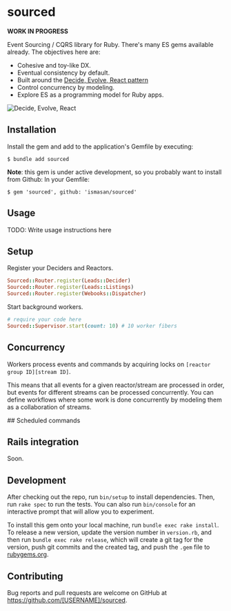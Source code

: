 # sourced

**WORK IN PROGRESS**

Event Sourcing / CQRS library for Ruby.
There's many ES gems available already. The objectives here are:
* Cohesive and toy-like DX.
* Eventual consistency by default.
* Built around the [Decide, Evolve, React pattern](https://ismaelcelis.com/posts/decide-evolve-react-pattern-in-ruby/)
* Control concurrency by modeling.
* Explore ES as a programming model for Ruby apps.

![Decide, Evolve, React](https://ismaelcelis.com/images/2024/decide-evolve-react-pattern/diagram1.png)

## Installation

Install the gem and add to the application's Gemfile by executing:

    $ bundle add sourced

**Note**: this gem is under active development, so you probably want to install from Github:
In your Gemfile:

    $ gem 'sourced', github: 'ismasan/sourced'

## Usage

TODO: Write usage instructions here

## Setup

Register your Deciders and Reactors.

```ruby
Sourced::Router.register(Leads::Decider)
Sourced::Router.register(Leads::Listings)
Sourced::Router.register(Webooks::Dispatcher)
```

Start background workers.

```ruby
# require your code here
Sourced::Supervisor.start(count: 10) # 10 worker fibers
```

## Concurrency

Workers process events and commands by acquiring locks on `[reactor group ID][stream ID]`.

This means that all events for a given reactor/stream are processed in order, but events for different streams can be processed concurrently. You can define workflows where some work is done concurrently by modeling them as a collaboration of streams.

## Scheduled commands


## Rails integration

Soon.

## Development

After checking out the repo, run `bin/setup` to install dependencies. Then, run `rake spec` to run the tests. You can also run `bin/console` for an interactive prompt that will allow you to experiment.

To install this gem onto your local machine, run `bundle exec rake install`. To release a new version, update the version number in `version.rb`, and then run `bundle exec rake release`, which will create a git tag for the version, push git commits and the created tag, and push the `.gem` file to [rubygems.org](https://rubygems.org).

## Contributing

Bug reports and pull requests are welcome on GitHub at https://github.com/[USERNAME]/sourced.
